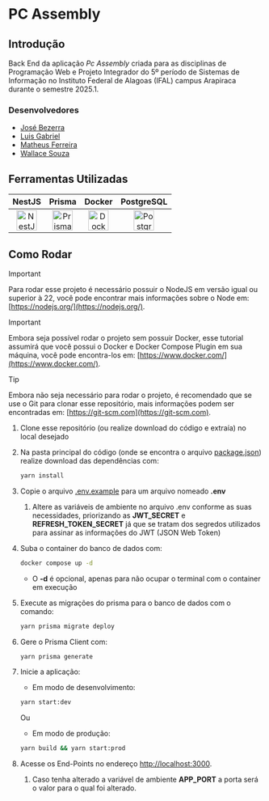 # PC Assembly

## Introdução

Back End da aplicação _Pc Assembly_ criada para as disciplinas de Programação Web e Projeto Integrador do 5º período de Sistemas de Informação no Instituto Federal de Alagoas (IFAL) campus Arapiraca durante o semestre 2025.1.

### Desenvolvedores

- [José Bezerra](https://github.com/JBPinheiro86)
- [Luis Gabriel](https://github.com/Maheshivara)
- [Matheus Ferreira](https://github.com/theusFL)
- [Wallace Souza](https://github.com/RochaSWallace)

## Ferramentas Utilizadas

<table>
  <thead>
    <tr>
      <th>NestJS</th>
      <th>Prisma</th>
      <th>Docker</th>
      <th>PostgreSQL</th>
    </tr>
  </thead>
  <tbody>
    <tr>
      <td align="center">
        <a href="https://nestjs.com/" target="_blank">
          <img src="https://nestjs.com/img/logo-small.svg" alt="NestJS" width="40"/><br/>
        </a>
      </td>
      <td align="center">
        <a href="https://www.prisma.io/" target="_blank">
          <img src="https://www.prisma.io/docs/ai_button.svg" alt="Prisma" width="40"/><br/>
        </a>
      </td>
      <td align="center">
        <a href="https://www.docker.com/" target="_blank">
          <img src="https://www.docker.com/wp-content/uploads/2022/03/Moby-logo.png" alt="Docker" width="40"/><br/>
        </a>
      </td>
      <td align="center">
        <a href="https://www.postgresql.org/" target="_blank">
          <img src="https://www.postgresql.org/media/img/about/press/elephant.png" alt="PostgreSQL" width="40"/><br/>
        </a>
      </td>
    </tr>
  </tbody>
</table>

## Como Rodar

> [!IMPORTANT]
> Para rodar esse projeto é necessário possuir o NodeJS em versão igual ou superior à 22, você pode encontrar mais informações sobre o Node em: [https://nodejs.org/](https://nodejs.org/).

> [!IMPORTANT]
> Embora seja possível rodar o projeto sem possuir Docker, esse tutorial assumirá que você possui o Docker e Docker Compose Plugin em sua máquina, você pode encontra-los em: [https://www.docker.com/](https://www.docker.com/).

> [!TIP]
> Embora não seja necessário para rodar o projeto, é recomendado que se use o Git para clonar esse repositório, mais informações podem ser encontradas em: [https://git-scm.com](https://git-scm.com).

1. Clone esse repositório (ou realize download do código e extraía) no local desejado
2. Na pasta principal do código (onde se encontra o arquivo [package.json](./package.json)) realize download das dependências com:
   ```bash
   yarn install
   ```
3. Copie o arquivo [.env.example](./.env.example) para um arquivo nomeado **.env**
   1. Altere as variáveis de ambiente no arquivo .env conforme as suas necessidades, priorizando as **JWT_SECRET** e **REFRESH_TOKEN_SECRET** já que se tratam dos segredos utilizados para assinar as informações do JWT (JSON Web Token)
4. Suba o container do banco de dados com:

   ```bash
   docker compose up -d
   ```

   - O **-d** é opcional, apenas para não ocupar o terminal com o container em execução

5. Execute as migrações do prisma para o banco de dados com o comando:
   ```bash
   yarn prisma migrate deploy
   ```
6. Gere o Prisma Client com:
   ```bash
   yarn prisma generate
   ```
7. Inicie a aplicação:
   - Em modo de desenvolvimento:
   ```bash
   yarn start:dev
   ```
   Ou
   - Em modo de produção:
   ```bash
   yarn build && yarn start:prod
   ```
8. Acesse os End-Points no endereço [http://localhost:3000](http://localhost:3000).
   1. Caso tenha alterado a variável de ambiente **APP_PORT** a porta será o valor para o qual foi alterado.
